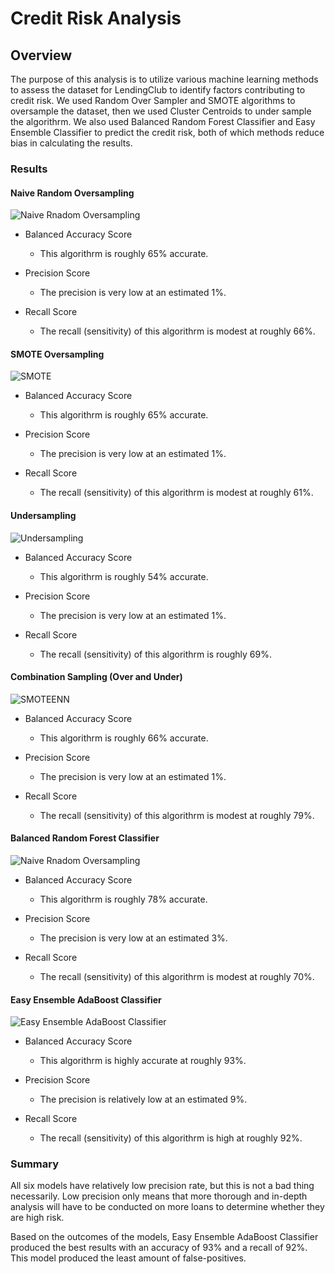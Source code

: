 # Credit Risk Analysis

## Overview

The purpose of this analysis is to utilize various machine learning methods to assess the dataset for LendingClub to identify factors contributing to credit risk. We used Random Over Sampler and SMOTE algorithms to oversample the dataset, then we used Cluster Centroids to under sample the algorithrm. We also used Balanced Random Forest Classifier and Easy Ensemble Classifier to predict the credit risk, both of which methods reduce bias in calculating the results. 

### Results

#### Naive Random Oversampling

![Naive Rnadom Oversampling](https://github.com/donovancai/Credit_Risk_Analysis/blob/main/Resources/Naive%20Rnadom%20Oversampling.png)

* Balanced Accuracy Score
  * This algorithrm is roughly 65% accurate.

* Precision Score
  * The precision is very low at an estimated 1%.

* Recall Score
  * The recall (sensitivity) of this algorithrm is modest at roughly 66%.

#### SMOTE Oversampling

![SMOTE](https://github.com/donovancai/Credit_Risk_Analysis/blob/main/Resources/SMOTE.png)

* Balanced Accuracy Score
  * This algorithrm is roughly 65% accurate.

* Precision Score
  * The precision is very low at an estimated 1%.

* Recall Score
  * The recall (sensitivity) of this algorithrm is modest at roughly 61%.

#### Undersampling

![Undersampling](https://github.com/donovancai/Credit_Risk_Analysis/blob/main/Resources/Undersampling.png)

* Balanced Accuracy Score
  * This algorithrm is roughly 54% accurate.

* Precision Score
  * The precision is very low at an estimated 1%.

* Recall Score
  * The recall (sensitivity) of this algorithrm is roughly 69%.

#### Combination Sampling (Over and Under)

![SMOTEENN](https://github.com/donovancai/Credit_Risk_Analysis/blob/main/Resources/SMOTEENN.png)

* Balanced Accuracy Score
  * This algorithrm is roughly 66% accurate.

* Precision Score
  * The precision is very low at an estimated 1%.

* Recall Score
  * The recall (sensitivity) of this algorithrm is modest at roughly 79%.

#### Balanced Random Forest Classifier

![Naive Rnadom Oversampling](https://github.com/donovancai/Credit_Risk_Analysis/blob/main/Resources/Balanced%20Random%20Forest%20Classifier.png)

* Balanced Accuracy Score
  * This algorithrm is roughly 78% accurate.

* Precision Score
  * The precision is very low at an estimated 3%.

* Recall Score
  * The recall (sensitivity) of this algorithrm is modest at roughly 70%.

#### Easy Ensemble AdaBoost Classifier

![Easy Ensemble AdaBoost Classifier](https://github.com/donovancai/Credit_Risk_Analysis/blob/main/Resources/Easy%20Ensemble%20AdaBoost%20Classifier.png)

* Balanced Accuracy Score
  * This algorithrm is highly accurate at roughly 93%.

* Precision Score
  * The precision is relatively low at an estimated 9%.

* Recall Score
  * The recall (sensitivity) of this algorithrm is high at roughly 92%.

### Summary

All six models have relatively low precision rate, but this is not a bad thing necessarily. Low precision only means that more thorough and in-depth analysis will have to be conducted on more loans to determine whether they are high risk. 

Based on the outcomes of the models, Easy Ensemble AdaBoost Classifier produced the best results with an accuracy of 93% and a recall of 92%. This model produced the least amount of false-positives. 
